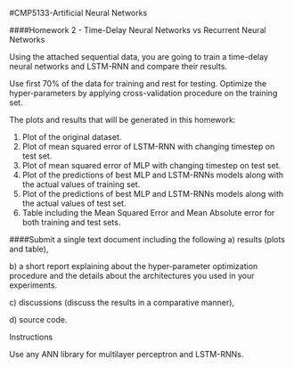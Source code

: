 #CMP5133-Artificial Neural Networks

####Homework 2 - Time-Delay Neural Networks vs Recurrent Neural Networks

Using the attached sequential data, you are going to train a time-delay neural networks and LSTM-RNN and compare their results.

Use first 70% of the data for training and rest for testing.
Optimize the hyper-parameters by applying cross-validation procedure on the training set.

The plots and results that will be generated in this homework:
1) Plot of the original dataset.
2) Plot of mean squared error of LSTM-RNN with changing timestep on test set.
3) Plot of mean squared error of MLP with changing timestep on test set.
4) Plot of the predictions of best MLP and LSTM-RNNs models along with the actual values of training set.
5) Plot of the predictions of best MLP and LSTM-RNNs models along with the actual values of test set.
6) Table including the Mean Squared Error and Mean Absolute error for both training and test sets.

####Submit a single text document including the following
a) results (plots and table),

b) a short report explaining about the hyper-parameter optimization procedure
and the details about the architectures you used in your experiments.

c) discussions (discuss the results in a comparative manner),

d) source code.

Instructions

Use any ANN library for multilayer perceptron and LSTM-RNNs.

